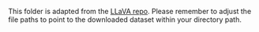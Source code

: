This folder is adapted from the [LLaVA repo](https://github.com/haotian-liu/LLaVA). Please remember to adjust the file paths to point to the downloaded dataset within your directory path.
